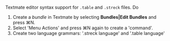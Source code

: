 Textmate editor syntax support for `.table` and `.streck` files. Do 

1. Create a *bundle* in Textmate by selecting **Bundles|Edit Bundles** and press ⌘N.
2. Select 'Menu Actions' and press ⌘N again to create a 'command'.
3. Create two language grammars: '.streck language' and '.table language'


